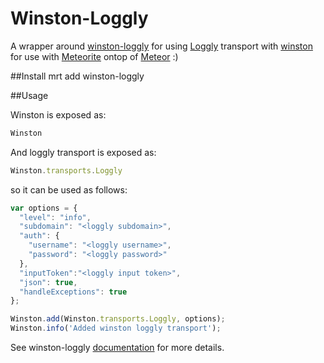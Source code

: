 Winston-Loggly
===============
A wrapper around [winston-loggly](https://github.com/indexzero/winston-loggly.git) for using [Loggly](http://loggly.com) transport with [winston](https://github.com/flatiron/winston.git) for use with [Meteorite](https://github.com/oortcloud/meteorite) ontop of [Meteor](http://meteor.com) :)

##Install
mrt add winston-loggly

##Usage

Winston is exposed as:

``` js
Winston
```

And loggly transport is exposed as:

``` js
Winston.transports.Loggly
```

so it can be used as follows:

``` js
var options = {
  "level": "info",
  "subdomain": "<loggly subdomain>",
  "auth": {
    "username": "<loggly username>",
    "password": "<loggly password>"
  },
  "inputToken":"<loggly input token>",
  "json": true,
  "handleExceptions": true
};

Winston.add(Winston.transports.Loggly, options);
Winston.info('Added winston loggly transport');
```

See winston-loggly [documentation](https://github.com/indexzero/winston-loggly) for more details.
